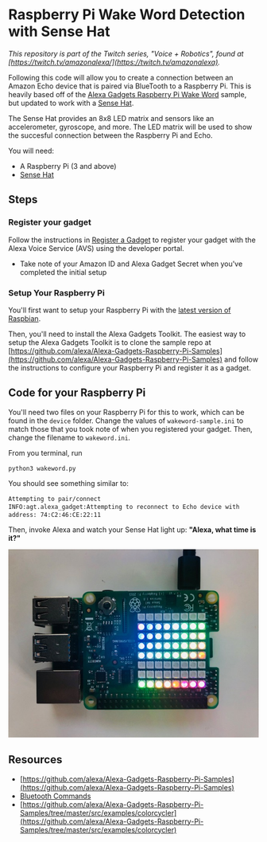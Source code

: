 # Raspberry Pi Wake Word Detection with Sense Hat

_This repository is part of the Twitch series, "Voice + Robotics", found at [https://twitch.tv/amazonalexa/](https://twitch.tv/amazonalexa)._

Following this code will allow you to create a connection between an Amazon Echo device that is paired via BlueTooth to a Raspberry Pi. 
This is heavily based off of the [Alexa Gadgets Raspberry Pi Wake Word](https://github.com/alexa/Alexa-Gadgets-Raspberry-Pi-Samples/tree/master/src/examples/wakeword) sample, but updated to work with a [Sense Hat](https://www.raspberrypi.org/products/sense-hat/).

The Sense Hat provides an 8x8 LED matrix and sensors like an accelerometer, gyroscope, and more. The LED matrix will be used to show the succesful connection between the Raspberry Pi and Echo.

You will need:

* A Raspberry Pi (3 and above)
* [Sense Hat](https://www.raspberrypi.org/documentation/hardware/sense-hat/) 

## Steps

### Register your gadget

Follow the instructions in [Register a Gadget](https://github.com/alexa/Alexa-Gadgets-Raspberry-Pi-Samples/blob/master/README.md#registering-a-gadget-in-the-alexa-voice-service-developer-console) to register your gadget with the Alexa Voice Service (AVS) using the developer portal.

- Take note of your Amazon ID and Alexa Gadget Secret when you've completed the initial setup

### Setup Your Raspberry Pi

You'll first want to setup your Raspberry Pi with the [latest version of Raspbian](https://www.raspberrypi.org/downloads/raspbian/). 

Then, you'll need to install the Alexa Gadgets Toolkit. The easiest way to setup the Alexa Gadgets Toolkit is to clone the sample repo at [https://github.com/alexa/Alexa-Gadgets-Raspberry-Pi-Samples](https://github.com/alexa/Alexa-Gadgets-Raspberry-Pi-Samples) and follow the instructions to configure your Raspberry Pi and register it as a gadget. 

## Code for your Raspberry Pi

You'll need two files on your Raspberry Pi for this to work, which can be found in the `device` folder. Change the values of `wakeword-sample.ini` to match those that you took note of when you registered your gadget. Then, change the filename to `wakeword.ini`.

From you terminal, run

    python3 wakeword.py
    
You should see something similar to:

    Attempting to pair/connect
    INFO:agt.alexa_gadget:Attempting to reconnect to Echo device with address: 74:C2:46:CE:22:11

Then, invoke Alexa and watch your Sense Hat light up: __"Alexa, what time is it?"__

![Sense Hat](./img/rainbow.jpg)

## Resources

- [https://github.com/alexa/Alexa-Gadgets-Raspberry-Pi-Samples](https://github.com/alexa/Alexa-Gadgets-Raspberry-Pi-Samples)
- [Bluetooth Commands](https://www.raspberrypi.org/forums/viewtopic.php?t=214373)
- [https://github.com/alexa/Alexa-Gadgets-Raspberry-Pi-Samples/tree/master/src/examples/colorcycler](https://github.com/alexa/Alexa-Gadgets-Raspberry-Pi-Samples/tree/master/src/examples/colorcycler)
